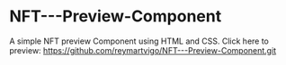 # NFT---Preview-Component
A simple NFT preview Component using HTML and CSS. Click here to preview: https://github.com/reymartvigo/NFT---Preview-Component.git
